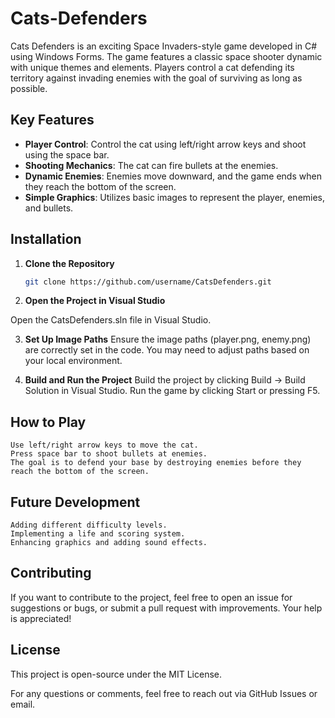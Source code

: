 # Cats-Defenders

Cats Defenders is an exciting Space Invaders-style game developed in C# using Windows Forms. The game features a classic space shooter dynamic with unique themes and elements. Players control a cat defending its territory against invading enemies with the goal of surviving as long as possible.

## Key Features

- **Player Control**: Control the cat using left/right arrow keys and shoot using the space bar.
- **Shooting Mechanics**: The cat can fire bullets at the enemies.
- **Dynamic Enemies**: Enemies move downward, and the game ends when they reach the bottom of the screen.
- **Simple Graphics**: Utilizes basic images to represent the player, enemies, and bullets.

## Installation

1. **Clone the Repository**

   ```sh
   git clone https://github.com/username/CatsDefenders.git

2. **Open the Project in Visual Studio**

  Open the CatsDefenders.sln file in Visual Studio.

3. **Set Up Image Paths**
    Ensure the image paths (player.png, enemy.png) are correctly set in the code. You may need to adjust paths based on your local environment.

4. **Build and Run the Project**
    Build the project by clicking Build -> Build Solution in Visual Studio.
    Run the game by clicking Start or pressing F5.

## How to Play

    Use left/right arrow keys to move the cat.
    Press space bar to shoot bullets at enemies.
    The goal is to defend your base by destroying enemies before they reach the bottom of the screen.

## Future Development

    Adding different difficulty levels.
    Implementing a life and scoring system.
    Enhancing graphics and adding sound effects.


## Contributing

If you want to contribute to the project, feel free to open an issue for suggestions or bugs, or submit a pull request with improvements. Your help is appreciated!


## License

This project is open-source under the MIT License.

For any questions or comments, feel free to reach out via GitHub Issues or email.

